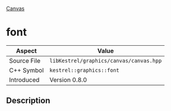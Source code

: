 [Canvas](index)
# font
| Aspect | Value |
| --- | --- |
| Source File | `libKestrel/graphics/canvas/canvas.hpp` |
| C++ Symbol | `kestrel::graphics::font` |
| Introduced | Version 0.8.0 |
## Description

